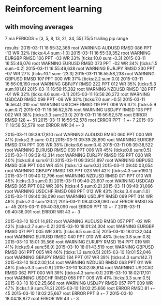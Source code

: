 # Reinforcement learning
with moving averages
---

7 ma PERIODS = [3, 5, 8, 13, 21, 34, 55]
75/5 trailing pip range

results:
2015-03-11 16:55:32,368 root     WARNING  AUDUSD RMSD 086 PPT -13 WR 32% [ticks:4.4 sum:-1.0]
2015-03-11 16:55:39,352 root     WARNING  EURGBP RMSD 106 PPT -03 WR 33% [ticks:10.0 sum:-0.3]
2015-03-11 16:55:46,076 root     WARNING  EURUSD RMSD 073 PPT -02 WR 34% [ticks:1.5 sum:-0.2]
2015-03-11 16:55:49,638 root     WARNING  EURJPY RMSD 230 PPT -07 WR 27% [ticks:10.1 sum:-23.3]
2015-03-11 16:55:58,238 root     WARNING  GBPUSD RMSD 107 PPT 000 WR 37% [ticks:2.2 sum:0.0]
2015-03-11 16:56:08,190 root     WARNING  GBPJPY RMSD 222 PPT 012 WR 35% [ticks:5.3 sum:101.6]
2015-03-11 16:56:15,382 root     WARNING  NZDUSD RMSD 128 PPT -01 WR 32% [ticks:4.6 sum:-0.1]
2015-03-11 16:56:26,272 root     WARNING  USDCAD RMSD 099 PPT -06 WR 32% [ticks:7.0 sum:-0.5]
2015-03-11 16:56:41,010 root     WARNING  USDCHF RMSD 119 PPT 008 WR 37% [ticks:5.9 sum:0.7]
2015-03-11 16:56:52,578 root     WARNING  USDJPY RMSD 103 PPT 002 WR 38% [ticks:3.3 sum:23.0]
2015-03-11 16:56:52,578 root     ERROR    RMSD 128 +- 51
2015-03-11 16:56:52,578 root     ERROR    PPT -1 +- 7
2015-03-11 16:56:52,579 root     ERROR    WR 34 +- 3

2015-03-11 09:39:17,810 root     WARNING  AUDUSD RMSD 060 PPT 000 WR 41% [ticks:2.9 sum:-0.0]
2015-03-11 09:39:28,890 root     WARNING  EURGBP RMSD 074 PPT 005 WR 38% [ticks:6.6 sum:0.4]
2015-03-11 09:39:38,522 root     WARNING  EURUSD RMSD 039 PPT 006 WR 45% [ticks:0.8 sum:0.5]
2015-03-11 09:39:42,314 root     WARNING  EURJPY RMSD 159 PPT 020 WR 40% [ticks:8.4 sum:61.1]
2015-03-11 09:39:51,897 root     WARNING  GBPUSD RMSD 058 PPT 004 WR 45% [ticks:1.3 sum:0.3]
2015-03-11 09:40:03,054 root     WARNING  GBPJPY RMSD 183 PPT 023 WR 42% [ticks:4.3 sum:190.1]
2015-03-11 09:40:12,796 root     WARNING  NZDUSD RMSD 071 PPT 010 WR 45% [ticks:3.3 sum:0.9]
2015-03-11 09:40:23,607 root     WARNING  USDCAD RMSD 065 PPT 002 WR 39% [ticks:4.5 sum:0.2]
2015-03-11 09:40:31,066 root     WARNING  USDCHF RMSD 068 PPT 012 WR 43% [ticks:3.4 sum:1.0]
2015-03-11 09:40:38,090 root     WARNING  USDJPY RMSD 069 PPT 014 WR 49% [ticks:2.0 sum:120.2]
2015-03-11 09:40:38,090 root     ERROR    RMSD 85 +- 45
2015-03-11 09:40:38,090 root     ERROR    PPT 10 +- 7
2015-03-11 09:40:38,091 root     ERROR    WR 43 +- 3

2015-03-10 18:01:14,812 root     WARNING  AUDUSD RMSD 057 PPT -02 WR 42% [ticks:2.7 sum:-0.2]
2015-03-10 18:01:24,304 root     WARNING  EURGBP RMSD 071 PPT 005 WR 38% [ticks:6.5 sum:0.5]
2015-03-10 18:01:32,044 root     WARNING  EURUSD RMSD 040 PPT 010 WR 48% [ticks:0.8 sum:0.8]
2015-03-10 18:01:35,566 root     WARNING  EURJPY RMSD 154 PPT 019 WR 41% [ticks:9.4 sum:56.9]
2015-03-10 18:01:43,519 root     WARNING  GBPUSD RMSD 061 PPT 005 WR 46% [ticks:1.3 sum:0.5]
2015-03-10 18:01:52,046 root     WARNING  GBPJPY RMSD 184 PPT 017 WR 39% [ticks:4.3 sum:142.7]
2015-03-10 18:02:00,144 root     WARNING  NZDUSD RMSD 063 PPT 011 WR 48% [ticks:3.3 sum:0.9]
2015-03-10 18:02:08,614 root     WARNING  USDCAD RMSD 062 PPT 000 WR 39% [ticks:4.3 sum:-0.1]
2015-03-10 18:02:17,101 root     WARNING  USDCHF RMSD 058 PPT 006 WR 41% [ticks:3.3 sum:0.5]
2015-03-10 18:02:25,666 root     WARNING  USDJPY RMSD 057 PPT 009 WR 47% [ticks:1.9 sum:74.2]
2015-03-10 18:02:25,666 root     ERROR    RMSD 81 +- 45
2015-03-10 18:02:25,667 root     ERROR    PPT 8 +- 7
2015-03-10 18:04:18,872 root     ERROR    WR 43 +- 3